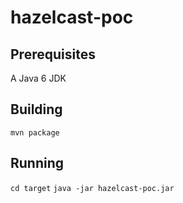 hazelcast-poc
=============

Prerequisites
-------------

A Java 6 JDK

Building
--------

`mvn package`

Running
-------

`cd target`
`java -jar hazelcast-poc.jar`